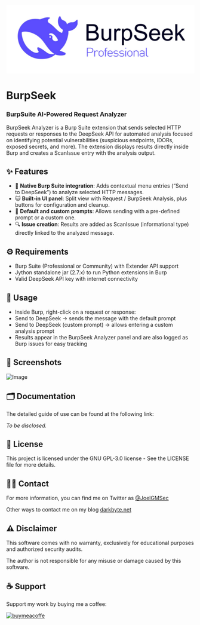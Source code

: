 <p align="center"><img width=600 alt="BurpSeek" src="https://github.com/JoelGMSec/BurpSeek/blob/main/BurpSeek.png"></p>

# BurpSeek

### BurpSuite AI-Powered Request Analyzer

BurpSeek Analyzer is a Burp Suite extension that sends selected HTTP requests or responses to the DeepSeek API for automated analysis focused on identifying potential vulnerabilities (suspicious endpoints, IDORs, exposed secrets, and more). The extension displays results directly inside Burp and creates a ScanIssue entry with the analysis output. 


## ✨ Features

- 🧩 **Native Burp Suite integration**: Adds contextual menu entries (“Send to DeepSeek”) to analyze selected HTTP messages. 
- 🐱 **Built-in UI panel**: Split view with Request / BurpSeek Analysis, plus buttons for configuration and cleanup. 
- 🧠 **Default and custom prompts**: Allows sending with a pre-defined prompt or a custom one. 
- 🔍 **Issue creation**: Results are added as ScanIssue (informational type) directly linked to the analyzed message. 


## ⚙️ Requirements

- Burp Suite (Professional or Community) with Extender API support
- Jython standalone jar (2.7.x) to run Python extensions in Burp
- Valid DeepSeek API key with internet connectivity


## 🚀 Usage

- Inside Burp, right-click on a request or response:
- Send to DeepSeek → sends the message with the default prompt
- Send to DeepSeek (custom prompt) → allows entering a custom analysis prompt
- Results appear in the BurpSeek Analyzer panel and are also logged as Burp issues for easy tracking


## 📸 Screenshots

<img width="1920" height="952" alt="Image" src="https://github.com/user-attachments/assets/11144658-628c-4f95-9253-631d54ffeeeb"/>


## 🗂️ Documentation

The detailed guide of use can be found at the following link:

*To be disclosed.*


## 📄 License

This project is licensed under the GNU GPL-3.0 license - See the LICENSE file for more details.


## 👨‍💻 Contact

For more information, you can find me on Twitter as [@JoelGMSec](https://twitter.com/JoelGMSec) 

Other ways to contact me on my blog [darkbyte.net](https://darkbyte.net)


## ⚠️ Disclaimer

This software comes with no warranty, exclusively for educational purposes and authorized security audits.

The author is not responsible for any misuse or damage caused by this software.


## ☕ Support
Support my work by buying me a coffee:

[<img width=250 alt="buymeacoffe" src="https://cdn.buymeacoffee.com/buttons/v2/default-blue.png">](https://www.buymeacoffee.com/joelgmsec)
